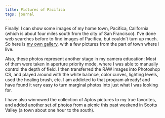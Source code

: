```yaml
---
title: Pictures of Pacifica
tags: journal
---
```


Finally! I can show some images of my home town, Pacifica, California
(which is about four miles south from the city of San Francisco).  I've
done web searches before to find images of Pacifica, but couldn't turn
up much.  So here is [my own gallery](gallery/California/Pacifica/index.html), with a few pictures from the part
of town where I live.

Also, these photos represent another stage in my camera education: Most
of them were taken in aperture priority mode, where I was able to
manually control the depth of field.  I then transferred the RAW images
into Photoshop CS, and played around with the white balance, color
curves, lighting levels, used the healing brush, etc.  I am addicted to
that program already! and have found it very easy to turn marginal
photos into just what I was looking for.

I have also winnowed the collection of Aptos pictures to my true
favorites, and added [another set of photos](gallery/California/Scotts%20Valley/index.html) from a picnic this past
weekend in Scotts Valley (a town about one hour to the south).


